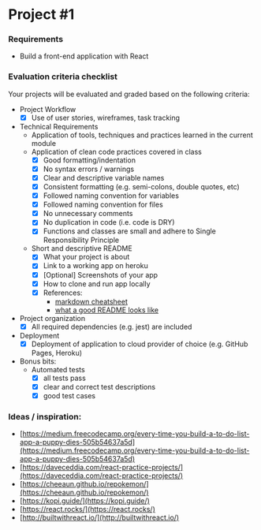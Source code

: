 # Project \#1

### Requirements

* Build a front-end application with React

### Evaluation criteria checklist

Your projects will be evaluated and graded based on the following criteria:

- Project Workflow
  - [x] Use of user stories, wireframes, task tracking
- Technical Requirements
  - Application of tools, techniques and practices learned in the current module
  - Application of clean code practices covered in class
    - [x] Good formatting/indentation
    - [x] No syntax errors / warnings
    - [x] Clear and descriptive variable names
    - [x] Consistent formatting (e.g. semi-colons, double quotes, etc)
    - [x] Followed naming convention for variables
    - [x] Followed naming convention for files
    - [x] No unnecessary comments
    - [x] No duplication in code (i.e. code is DRY)
    - [x] Functions and classes are small and adhere to Single Responsibility Principle
  - Short and descriptive README
    - [x] What your project is about
    - [x] Link to a working app on heroku
    - [x] \[Optional\] Screenshots of your app
    - [x] How to clone and run app locally
    - [x] References:
      - [markdown cheatsheet](https://github.com/adam-p/markdown-here/wiki/Markdown-Cheatsheet)
      - [what a good README looks like](https://gist.github.com/PurpleBooth/109311bb0361f32d87a2)
- Project organization
	- [x] All required dependencies (e.g. jest) are included
- Deployment
  - [x] Deployment of application to cloud provider of choice \(e.g. GitHub Pages, Heroku\)
- Bonus bits:
  - Automated tests
      - [x] all tests pass
      - [x] clear and correct test descriptions
      - [x] good test cases
  
### Ideas / inspiration:

* [https://medium.freecodecamp.org/every-time-you-build-a-to-do-list-app-a-puppy-dies-505b54637a5d](https://medium.freecodecamp.org/every-time-you-build-a-to-do-list-app-a-puppy-dies-505b54637a5d)
* [https://daveceddia.com/react-practice-projects/](https://daveceddia.com/react-practice-projects/)
* [https://cheeaun.github.io/repokemon/](https://cheeaun.github.io/repokemon/)
* [https://kopi.guide/](https://kopi.guide/)
* [https://react.rocks/](https://react.rocks/)
* [http://builtwithreact.io/](http://builtwithreact.io/)